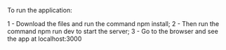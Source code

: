 To run the application:

1 - Download the files and run the command npm install;
2 - Then run the command npm run dev to start the server;
3 - Go to the browser and see the app at localhost:3000